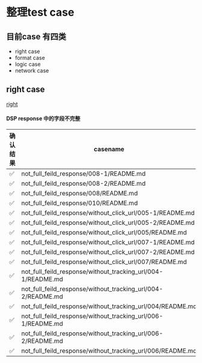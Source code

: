 # **整理test case**                                                                                                                             
                                                                                                                                                
## 目前case 有四类                                                                                                                              
                                                                                                                                                
- right case                                                                                                                                    
- format case                                                                                                                                   
- logic case                                                                                                                                    
- network case                                                                                                                                  
                                                                                                                                                
## right case                                                                                                                                   
                                                                                                                                                
[right](https://github.com/adleida/TestCase/tree/master/right)                                                                                  
                                                                                                                                                
####  DSP response 中的字段不完整                                                                                                               
                                                                                                                                                
| 确认结果           | casename                                                     | 是否确认 | reason |                                       
|--------------------|--------------------------------------------------------------|----------|--------|                                       
| :white_check_mark: | not_full_feild_response/008-1/README.md                      | makesure | None   |                                       
| :white_check_mark: | not_full_feild_response/008-2/README.md                      | makesure | None   |                                       
| :white_check_mark: | not_full_feild_response/008/README.md                        | makesure | None   |                                       
| :white_check_mark: | not_full_feild_response/010/README.md                        | makesure | None   |                                       
| :white_check_mark: | not_full_feild_response/without_click_url/005-1/README.md    | makesure | None   |                                       
| :white_check_mark: | not_full_feild_response/without_click_url/005-2/README.md    | makesure | None   |                                       
| :white_check_mark: | not_full_feild_response/without_click_url/005/README.md      | makesure | None   |                                       
| :white_check_mark: | not_full_feild_response/without_click_url/007-1/README.md    | makesure | None   |                                       
| :white_check_mark: | not_full_feild_response/without_click_url/007-2/README.md    | makesure | None   |                                       
| :white_check_mark: | not_full_feild_response/without_click_url/007/README.md      | makesure | None   |                                       
| :white_check_mark: | not_full_feild_response/without_tracking_url/004-1/README.md | makesure | None   |                                       
| :white_check_mark: | not_full_feild_response/without_tracking_url/004-2/README.md | makesure | None   |                                       
| :white_check_mark: | not_full_feild_response/without_tracking_url/004/README.md   | makesure | None   |                                       
| :white_check_mark: | not_full_feild_response/without_tracking_url/006-1/README.md | makesure | None   |                                       
| :white_check_mark: | not_full_feild_response/without_tracking_url/006-2/README.md | makesure | None   |                                       
| :white_check_mark: | not_full_feild_response/without_tracking_url/006/README.md   | makesure | None   |                                       
